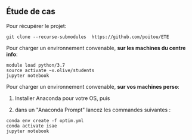 ## Étude de cas

Pour récupérer le projet:

```
git clone --recurse-submodules  https://github.com/poitou/ETE
```

Pour charger un environnement convenable, **sur les machines du centre info**:

```
module load python/3.7
source activate ~x.olive/students
jupyter notebook
```

Pour charger un environnement convenable, **sur vos machines perso**:

 1. Installer Anaconda pour votre OS, puis 

 2. dans un "Anaconda Prompt" lancez les commandes suivantes :

```
conda env create -f optim.yml
conda activate isae
jupyter notebook
```

